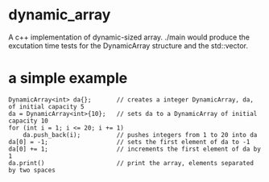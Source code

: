 # dynamic_array
A c++ implementation of dynamic-sized array. ./main would produce the excutation time tests for the DynamicArray structure and the std::vector. 

# a simple example
```
DynamicArray<int> da{};       // creates a integer DynamicArray, da, of initial capacity 5
da = DynamicArray<int>{10};   // sets da to a DynamicArray of initial capacity 10
for (int i = 1; i <= 20; i += 1)
    da.push_back(i);          // pushes integers from 1 to 20 into da
da[0] = -1;                   // sets the first element of da to -1
da[0] += 1;                   // increments the first element of da by 1
da.print()                    // print the array, elements separated by two spaces
```

